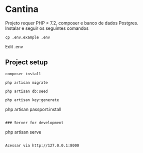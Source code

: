 # Cantina
Projeto requer PHP > 7.2, composer e banco de dados Postgres.  
Instalar e seguir os seguintes comandos

```
cp .env.example .env
```
Edit .env

## Project setup
```
composer install
```

```
php artisan migrate
```

```
php artisan db:seed
```

```
php artisan key:generate

```
php artisan passport:install
```

### Server for development
```
php artisan serve
```

Acessar via http://127.0.0.1:8000
